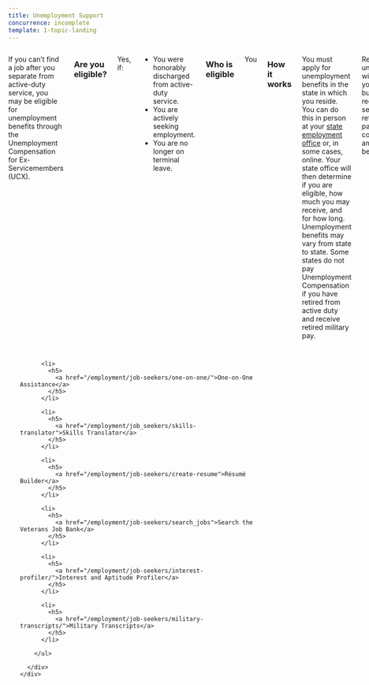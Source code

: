 ```yaml
---
title: Unemployment Support
concurrence: incomplete
template: 1-topic-landing
---
```


<div class="main" role="main" markdown="0">

<div class="section one" markdown="0">
<div class="primary" markdown="0">
<div class="row" markdown="0">
<div class="small-12 columns" markdown="1">

If you can’t find a job after you separate from active-duty service, you may be eligible for unemployment benefits through the Unemployment Compensation for Ex-Servicemembers (UCX).

### Are you eligible?
Yes, if:

- You were honorably discharged from active-duty service.
- You are actively seeking employment.
- You are no longer on terminal leave.

### Who is eligible
You

### How it works

You must apply for unemployment benefits in the state in which you reside. You can do this in person at your [state employment office](http://www.servicelocator.org/OWSLinks.asp) or, in some cases, online. Your state office will then determine if you are eligible, how much you may receive, and for how long. Unemployment benefits may vary from state to state. Some states do not pay Unemployment Compensation if you have retired from active duty and receive retired military pay.

Receiving unemployment will not affect your wages, but if you receive separation or retirement pay, your compensation amount may be lower. 

You will need the following documents when you apply: 

- DD Form 214 

- Social security card 

- Current résumé or military job history 

If you are unemployed and at risk of becoming homeless, [VA can help](/_dummy-placeholder.html). 


</div>
</div>
</div>


<div class="navigation">
  <div class="row">
    <div class="small-12 columns">
        <ul class="small-block-grid-1 medium-block-grid-3 cards small">

          <li>
            <h5>
              <a href="/employment/job-seekers/one-on-one/">One-on-One Assistance</a>
            </h5>
          </li>

          <li>
            <h5>
              <a href="/employment/job_seekers/skills-translator">Skills Translator</a>
            </h5>
          </li>  

          <li>
            <h5>
              <a href="/employment/job-seekers/create-resume">Résumé Builder</a>
            </h5>
          </li>

          <li>
            <h5>
              <a href="/employment/job-seekers/search_jobs">Search the Veterans Job Bank</a>
            </h5>
          </li>  

          <li>
            <h5>
              <a href="/employment/job-seekers/interest-profiler/">Interest and Aptitude Profiler</a>
            </h5>  
          </li>

          <li>
            <h5>
              <a href="/employment/job-seekers/military-transcripts/">Military Transcripts</a>
            </h5>
          </li>   

        </ul>

      </div>
    </div>  
  </div>
</div>

